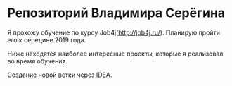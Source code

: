 # Репозиторий Владимира Серёгина

Я прохожу обучение по курсу Job4j(http://job4j.ru/). Планирую пройти его к середине 2019 года.

Ниже находятся наиболее интересные проекты, которые я реализовал во время обучения.

Создание новой ветки через IDEA.